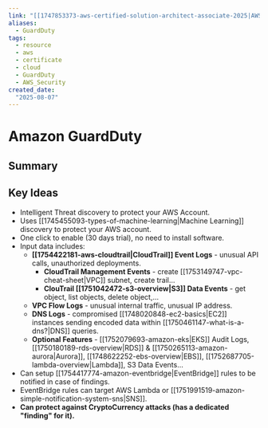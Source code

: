 ```yaml
---
link: "[[1747853373-aws-certified-solution-architect-associate-2025|AWS Certified Solution Architect Associate 2025]]"
aliases: 
  - GuardDuty
tags:
  - resource
  - aws
  - certificate
  - cloud
  - GuardDuty
  - AWS_Security
created_date:
  "2025-08-07"
---
```

# Amazon GuardDuty
## Summary

## Key Ideas
- Intelligent Threat discovery to protect your AWS Account.
- Uses [[1745455093-types-of-machine-learning|Machine Learning]] discovery to protect your AWS account.
- One click to enable (30 days trial), no need to install software.
- Input data includes:
	- **[[1754422181-aws-cloudtrail|CloudTrail]] Event Logs** - unusual API calls, unauthorized deployments.
		- **CloudTrail Management Events** - create [[1753149747-vpc-cheat-sheet|VPC]] subnet, create trail...
		- **ClouTrail [[1751042472-s3-overview|S3]] Data Events** - get object, list objects, delete object,...
	- **VPC Flow Logs** - unusual internal traffic, unusual IP address.
	- **DNS Logs** - compromised [[1748020848-ec2-basics|EC2]] instances sending encoded data within [[1750461147-what-is-a-dns?|DNS]] queries.
	- **Optional Features** - [[1752079693-amazon-eks|EKS]] Audit Logs, [[1750180189-rds-overview|RDS]] & [[1750265113-amazon-aurora|Aurora]], [[1748622252-ebs-overview|EBS]], [[1752687705-lambda-overview|Lambda]], S3 Data Events...
- Can setup [[1754417774-amazon-eventbridge|EventBridge]] rules to be notified in case of findings.
- EventBridge rules can target AWS Lambda or [[1751991519-amazon-simple-notification-system-sns|SNS]].
- **Can protect against CryptoCurrency attacks (has a dedicated "finding" for it).**

